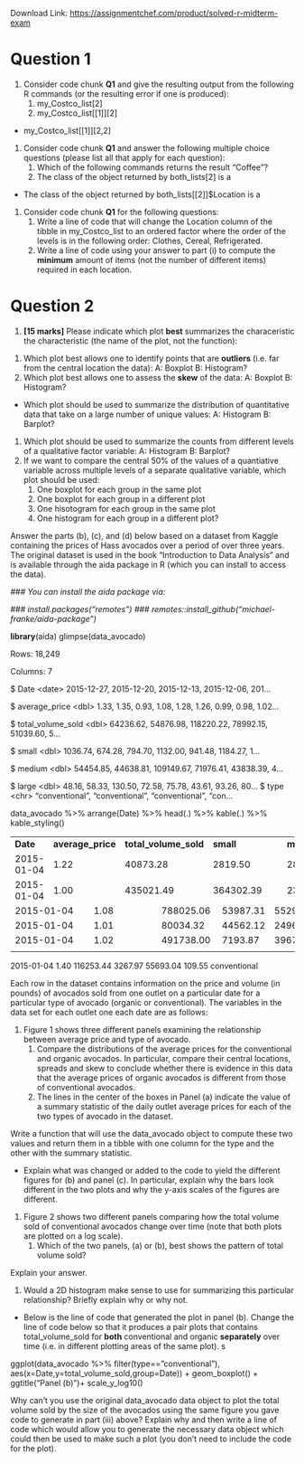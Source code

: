 Download Link: https://assignmentchef.com/product/solved-r-midterm-exam
<br>
<h1>Question 1</h1>

<ol>

 <li>Consider code chunk <strong>Q1</strong> and give the resulting output from the following R commands (or the resulting error if one is produced):

  <ol>

   <li>my_Costco_list[2]</li>

   <li>my_Costco_list[[1]][2]</li>

  </ol></li>

</ol>

<ul>

 <li>my_Costco_list[[1]][2,2]</li>

</ul>

<ol>

 <li>Consider code chunk <strong>Q1</strong> and answer the following multiple choice questions (please list all that apply for each question):

  <ol>

   <li>Which of the following commands returns the result “Coffee”?</li>

   <li>The class of the object returned by both_lists[2] is a</li>

  </ol></li>

</ol>

<ul>

 <li>The class of the object returned by both_lists[[2]]$Location is a</li>

</ul>

<ol>

 <li>Consider code chunk <strong>Q1</strong> for the following questions:

  <ol>

   <li>Write a line of code that will change the Location column of the tibble in my_Costco_list to an ordered factor where the order of the levels is in the following order: Clothes, Cereal, Refrigerated.</li>

   <li>Write a line of code using your answer to part (i) to compute the <strong>minimum</strong> amount of items (not the number of different items) required in each location.</li>

  </ol></li>

</ol>

<h1>Question 2</h1>

<ol>

 <li><strong>[15 marks]</strong> Please indicate which plot <strong>best</strong> summarizes the characeristic the characteristic (the name of the plot, not the function):</li>

</ol>

<ol>

 <li>Which plot best allows one to identify points that are <strong>outliers</strong> (i.e. far from the central location the data): A: Boxplot B: Histogram?</li>

 <li>Which plot best allows one to assess the <strong>skew</strong> of the data: A: Boxplot B: Histogram?</li>

</ol>

<ul>

 <li>Which plot should be used to summarize the distribution of quantitative data that take on a large number of unique values: A: Histogram B: Barplot?</li>

</ul>

<ol>

 <li>Which plot should be used to summarize the counts from different levels of a qualitative factor variable: A: Histogram B: Barplot?</li>

 <li>If we want to compare the central 50% of the values of a quantiative variable across multiple levels of a separate qualitative variable, which plot should be used:

  <ol>

   <li>One boxplot for each group in the same plot</li>

   <li>One boxplot for each group in a different plot</li>

   <li>One hisotogram for each group in the same plot</li>

   <li>One histogram for each group in a different plot?</li>

  </ol></li>

</ol>

Answer the parts (b), (c), and (d) below based on a dataset from Kaggle containing the prices of Hass avocados over a period of over three years. The original dataset is used in the book “Introduction to Data Analysis” and is available through the aida package in R (which you can install to access the data).

<em>### You can install the aida package via: </em>

<em>### install.packages(“remotes”) ### remotes::install_github(“michael-franke/aida-package”)</em>

<strong>library</strong>(aida) glimpse(data_avocado)

Rows: 18,249

Columns: 7

$ Date              &lt;date&gt; 2015-12-27, 2015-12-20, 2015-12-13, 2015-12-06, 201…

$ average_price     &lt;dbl&gt; 1.33, 1.35, 0.93, 1.08, 1.28, 1.26, 0.99, 0.98, 1.02…

$ total_volume_sold &lt;dbl&gt; 64236.62, 54876.98, 118220.22, 78992.15, 51039.60, 5…

$ small             &lt;dbl&gt; 1036.74, 674.28, 794.70, 1132.00, 941.48, 1184.27, 1…

$ medium            &lt;dbl&gt; 54454.85, 44638.81, 109149.67, 71976.41, 43838.39, 4…

$ large             &lt;dbl&gt; 48.16, 58.33, 130.50, 72.58, 75.78, 43.61, 93.26, 80… $ type              &lt;chr&gt; “conventional”, “conventional”, “conventional”, “con…

data_avocado %&gt;% arrange(Date) %&gt;% head(.) %&gt;% kable(.) %&gt;% kable_styling()

<table width="736">

 <tbody>

  <tr>

   <td width="110"><strong>Date</strong></td>

   <td colspan="2" width="122"><strong>average_price</strong></td>

   <td colspan="2" width="148"><strong>total_volume_sold</strong></td>

   <td colspan="3" width="99"><strong>small</strong></td>

   <td colspan="2" width="107"><strong>medium</strong></td>

   <td width="54"><strong>large</strong></td>

   <td width="96"><strong>type</strong></td>

  </tr>

  <tr>

   <td width="110">2015-01-04</td>

   <td colspan="2" width="122">1.22</td>

   <td colspan="2" width="148">40873.28</td>

   <td colspan="3" width="99">2819.50</td>

   <td colspan="2" width="107">28287.42</td>

   <td width="54">49.90</td>

   <td width="96">conventional</td>

  </tr>

  <tr>

   <td width="110">2015-01-04</td>

   <td colspan="2" width="122">1.00</td>

   <td colspan="2" width="148">435021.49</td>

   <td colspan="3" width="99">364302.39</td>

   <td colspan="2" width="107">23821.16</td>

   <td width="54">82.15</td>

   <td width="96">conventional</td>

  </tr>

  <tr>

   <td colspan="2" width="181">2015-01-04</td>

   <td colspan="2" width="109">1.08</td>

   <td colspan="2" width="99">788025.06</td>

   <td width="82">53987.31</td>

   <td colspan="2" width="90">552906.04</td>

   <td colspan="2" width="79">39995.03</td>

   <td width="96">conventional</td>

  </tr>

  <tr>

   <td colspan="2" width="181">2015-01-04</td>

   <td colspan="2" width="109">1.01</td>

   <td colspan="2" width="99">80034.32</td>

   <td width="82">44562.12</td>

   <td colspan="2" width="90">24964.23</td>

   <td colspan="2" width="79">2752.35</td>

   <td width="96">conventional</td>

  </tr>

  <tr>

   <td colspan="2" width="181">2015-01-04</td>

   <td colspan="2" width="109">1.02</td>

   <td colspan="2" width="99">491738.00</td>

   <td width="82">7193.87</td>

   <td colspan="2" width="90">396752.18</td>

   <td colspan="2" width="79">128.82</td>

   <td width="96">conventional</td>

  </tr>

  <tr>

   <td width="110"></td>

   <td width="71"></td>

   <td width="50"></td>

   <td width="58"></td>

   <td width="90"></td>

   <td width="8"></td>

   <td width="82"></td>

   <td width="8"></td>

   <td width="82"></td>

   <td width="25"></td>

   <td width="54"></td>

   <td width="96"></td>

  </tr>

 </tbody>

</table>

2015-01-04                           1.40                    116253.44          3267.97       55693.04                                           109.55                 conventional

Each row in the dataset contains information on the price and volume (in pounds) of avocados sold from one outlet on a particular date for a particular type of avocado (organic or conventional). The variables in the data set for each outlet one each date are as follows:

<ol>

 <li>Figure 1 shows three different panels examining the relationship between average price and type of avocado.

  <ol>

   <li>Compare the distributions of the average prices for the conventional and organic avocados. In particular, compare their central locations, spreads and skew to conclude whether there is evidence in this data that the average prices of organic avocados is different from those of conventional avocados.</li>

   <li>The lines in the center of the boxes in Panel (a) indicate the value of a summary statistic of the daily outlet average prices for each of the two types of avocado in the dataset.</li>

  </ol></li>

</ol>

Write a function that will use the data_avocado object to compute these two values and return them in a tibble with one column for the type and the other with the summary statistic.

<ul>

 <li>Explain what was changed or added to the code to yield the different figures for (b) and panel (c). In particular, explain why the bars look different in the two plots and why the y-axis scales of the figures are different.</li>

</ul>

<ol>

 <li>Figure 2 shows two different panels comparing how the total volume sold of conventional avocados change over time (note that both plots are plotted on a log scale).

  <ol>

   <li>Which of the two panels, (a) or (b), best shows the pattern of total volume sold?</li>

  </ol></li>

</ol>

Explain your answer.

<ol>

 <li>Would a 2D histogram make sense to use for summarizing this particular relationship? Briefly explain why or why not.</li>

</ol>

<ul>

 <li>Below is the line of code that generated the plot in panel (b). Change the line of code below so that it produces a pair plots that contains total_volume_sold for <strong>both</strong> conventional and organic <strong>separately</strong> over time (i.e. in different plotting areas of the same plot). s</li>

</ul>

ggplot(data_avocado %&gt;% filter(type==”conventional”),            aes(x=Date,y=total_volume_sold,group=Date)) +   geom_boxplot() + ggtitle(“Panel (b)”)+ scale_y_log10()

Why can’t you use the original data_avocado data object to plot the total volume sold by the size of the avocados using the same figure you gave code to generate in part (iii) above? Explain why and then write a line of code which would allow you to generate the necessary data object which could then be used to make such a plot (you don’t need to include the code for the plot).